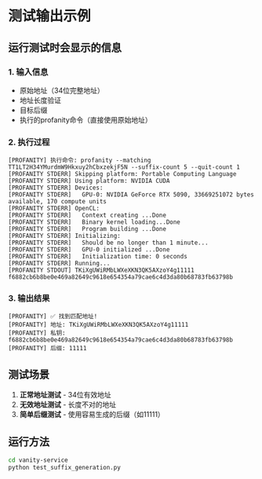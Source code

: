 # 测试输出示例

## 运行测试时会显示的信息

### 1. 输入信息
- 原始地址（34位完整地址）
- 地址长度验证
- 目标后缀
- 执行的profanity命令（直接使用原始地址）

### 2. 执行过程
```
[PROFANITY] 执行命令: profanity --matching TT1LT2H34YMurdmW9Hkxuy2hCbxzekjF5N --suffix-count 5 --quit-count 1
[PROFANITY STDERR] Skipping platform: Portable Computing Language
[PROFANITY STDERR] Using platform: NVIDIA CUDA
[PROFANITY STDERR] Devices:
[PROFANITY STDERR]   GPU-0: NVIDIA GeForce RTX 5090, 33669251072 bytes available, 170 compute units
[PROFANITY STDERR] OpenCL:
[PROFANITY STDERR]   Context creating ...Done
[PROFANITY STDERR]   Binary kernel loading...Done
[PROFANITY STDERR]   Program building ...Done
[PROFANITY STDERR] Initializing:
[PROFANITY STDERR]   Should be no longer than 1 minute...
[PROFANITY STDERR]   GPU-0 initialized ...Done
[PROFANITY STDERR]   Initialization time: 0 seconds
[PROFANITY STDERR] Running...
[PROFANITY STDOUT] TKiXgUWiRMbLWXeXKN3QK5AXzoY4g11111 f6882cb6b8be0e469a82649c9618e654354a79cae6c4d3da80b68783fb63798b
```

### 3. 输出结果
```
[PROFANITY] ✅ 找到匹配地址!
[PROFANITY] 地址: TKiXgUWiRMbLWXeXKN3QK5AXzoY4g11111
[PROFANITY] 私钥: f6882cb6b8be0e469a82649c9618e654354a79cae6c4d3da80b68783fb63798b
[PROFANITY] 后缀: 11111
```

## 测试场景

1. **正常地址测试** - 34位有效地址
2. **无效地址测试** - 长度不对的地址
3. **简单后缀测试** - 使用容易生成的后缀（如11111）

## 运行方法
```bash
cd vanity-service
python test_suffix_generation.py
```
